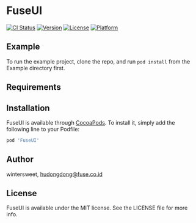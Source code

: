 # FuseUI

[![CI Status](https://img.shields.io/travis/wintersweet/FuseUI.svg?style=flat)](https://travis-ci.org/wintersweet/FuseUI)
[![Version](https://img.shields.io/cocoapods/v/FuseUI.svg?style=flat)](https://cocoapods.org/pods/FuseUI)
[![License](https://img.shields.io/cocoapods/l/FuseUI.svg?style=flat)](https://cocoapods.org/pods/FuseUI)
[![Platform](https://img.shields.io/cocoapods/p/FuseUI.svg?style=flat)](https://cocoapods.org/pods/FuseUI)

## Example

To run the example project, clone the repo, and run `pod install` from the Example directory first.

## Requirements

## Installation

FuseUI is available through [CocoaPods](https://cocoapods.org). To install
it, simply add the following line to your Podfile:

```ruby
pod 'FuseUI'
```

## Author

wintersweet, hudongdong@fuse.co.id

## License

FuseUI is available under the MIT license. See the LICENSE file for more info.
